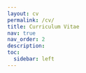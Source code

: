 ```yaml
---
layout: cv
permalink: /cv/
title: Curriculum Vitae
nav: true
nav_order: 2
description: 
toc:
  sidebar: left
---
```

